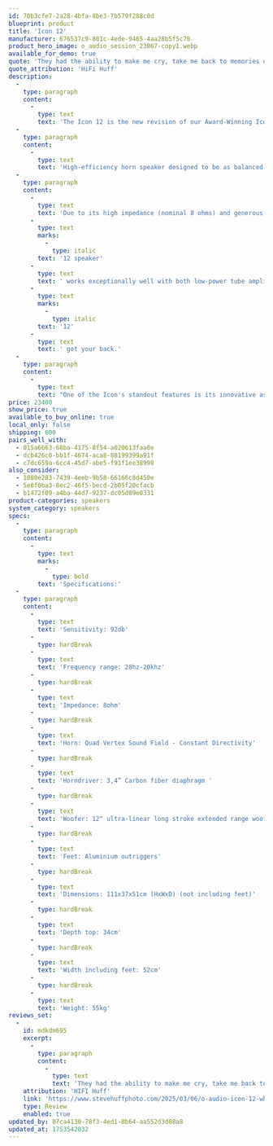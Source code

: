 ```yaml
---
id: 70b3cfe7-2a28-4bfa-8be3-7b579f288c0d
blueprint: product
title: 'Icon 12'
manufacturer: 676537c9-801c-4ede-9465-4aa28b5f5c70
product_hero_image: o_audio_session_23867-copy1.webp
available_for_demo: true
quote: 'They had the ability to make me cry, take me back to memories of my youth and never did I say “these could be better”. I didn’t stress about the gear but rather enjoyed the music night after night. I looked forward to my listening'
quote_attribution: 'HiFi Huff'
description:
  -
    type: paragraph
    content:
      -
        type: text
        text: 'The Icon 12 is the new revision of our Award-Winning Icon which has been on the market for 8 years, winning acclaim in many reviews. The Icon 12 has big shoes to fill.'
  -
    type: paragraph
    content:
      -
        type: text
        text: 'High-efficiency horn speaker designed to be as balanced and natural sounding as possible.'
  -
    type: paragraph
    content:
      -
        type: text
        text: 'Due to its high impedance (nominal 8 ohms) and generous sensitivity, the Icon '
      -
        type: text
        marks:
          -
            type: italic
        text: '12 speaker'
      -
        type: text
        text: ' works exceptionally well with both low-power tube amplifiers as well as conventional A-AB and Class D amplifiers. If more headroom is desired for higher volumes in larger spaces, the Icon '
      -
        type: text
        marks:
          -
            type: italic
        text: '12'
      -
        type: text
        text: ' got your back.'
  -
    type: paragraph
    content:
      -
        type: text
        text: "One of the Icon's standout features is its innovative asymmetrical cabinet design, which eliminates parallel walls to greatly reduce resonances and internal soundwave reflections. Additionally, the precisely engineered horn and driver layout ensure controlled directivity, allowing for seamless integration into typical room settings. As a result, the sound produced is both airy and flowing, yet powerful and majestic."
price: 23400
show_price: true
available_to_buy_online: true
local_only: false
shipping: 600
pairs_well_with:
  - 015a6663-68ba-4175-8f54-a020613faa0e
  - dcb426c0-bb1f-4674-aca8-88199399a91f
  - c7dc659a-6cc4-45d7-abe5-f91f1ee38998
also_consider:
  - 1080e283-7439-4eeb-9b58-66166c8d450e
  - 5e8f0ba3-8ec2-46f5-becd-2b05f20cfacb
  - b1472f09-a4ba-44d7-9237-dc05d89e0331
product-categories: speakers
system_category: speakers
specs:
  -
    type: paragraph
    content:
      -
        type: text
        marks:
          -
            type: bold
        text: 'Specifications:'
  -
    type: paragraph
    content:
      -
        type: text
        text: 'Sensitivity: 92db'
      -
        type: hardBreak
      -
        type: text
        text: 'Frequency range: 28hz-20khz'
      -
        type: hardBreak
      -
        type: text
        text: 'Impedance: 8ohm'
      -
        type: hardBreak
      -
        type: text
        text: 'Horn: Quad Vertex Sound Field - Constant Directivity'
      -
        type: hardBreak
      -
        type: text
        text: 'Horndriver: 3,4” Carbon fiber diaphragm '
      -
        type: hardBreak
      -
        type: text
        text: 'Woofer: 12" ultra-linear long stroke extended range woofer'
      -
        type: hardBreak
      -
        type: text
        text: 'Feet: Aluminium outriggers'
      -
        type: hardBreak
      -
        type: text
        text: 'Dimensions: 111x37x51cm (HxWxD) (not including feet)'
      -
        type: hardBreak
      -
        type: text
        text: 'Depth top: 34cm'
      -
        type: hardBreak
      -
        type: text
        text: 'Width including feet: 52cm'
      -
        type: hardBreak
      -
        type: text
        text: 'Weight: 55kg'
reviews_set:
  -
    id: mdkdm695
    excerpt:
      -
        type: paragraph
        content:
          -
            type: text
            text: 'They had the ability to make me cry, take me back to memories of my youth and never did I say “these could be better”. I didn’t stress about the gear but rather enjoyed the music night after night. I looked forward to my listening'
    attribution: 'HIFI Huff'
    link: 'https://www.stevehuffphoto.com/2025/03/06/o-audio-icon-12-what-perfect-speakers-look-like-to-me/'
    type: Review
    enabled: true
updated_by: 87ca4130-78f3-4ed1-8b64-aa552d3d08a8
updated_at: 1753542032
---
```

